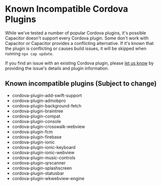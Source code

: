 # Known Incompatible Cordova Plugins

While we've tested a number of popular Cordova plugins, it's possible Capacitor doesn't support every Cordova plugin. Some don't work with Capacitor or Capacitor provides a conflicting alternative. If it's known that the plugin is conflicting or causes build issues, it will be skipped when running `npx cap update`.

If you find an issue with an existing Cordova plugin, please [let us know](https://github.com/ionic-team/capacitor/issues/new) by providing the issue's details and plugin information.

## Known incompatible plugins (Subject to change)

- cordova-plugin-add-swift-support
- cordova-plugin-admobpro
- cordova-plugin-background-fetch
- cordova-plugin-braintree
- cordova-plugin-compat
- cordova-plugin-console
- cordova-plugin-crosswalk-webview
- cordova-plugin-fcm
- cordova-plugin-firebase
- cordova-plugin-ionic
- cordova-plugin-ionic-keyboard
- cordova-plugin-ionic-webview
- cordova-plugin-music-controls
- cordova-plugin-qrscanner
- cordova-plugin-splashscreen
- cordova-plugin-statusbar
- cordova-plugin-wkwebview-engine